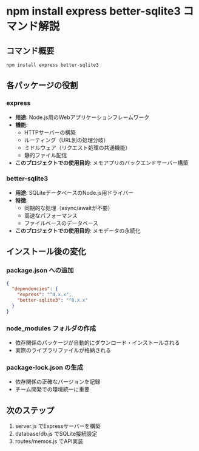 # npm install express better-sqlite3 コマンド解説

## コマンド概要
```bash
npm install express better-sqlite3
```

## 各パッケージの役割

### express
- **用途**: Node.js用のWebアプリケーションフレームワーク
- **機能**: 
  - HTTPサーバーの構築
  - ルーティング（URL別の処理分岐）
  - ミドルウェア（リクエスト処理の共通機能）
  - 静的ファイル配信
- **このプロジェクトでの使用目的**: メモアプリのバックエンドサーバー構築

### better-sqlite3
- **用途**: SQLiteデータベースのNode.js用ドライバー
- **特徴**:
  - 同期的な処理（async/awaitが不要）
  - 高速なパフォーマンス
  - ファイルベースのデータベース
- **このプロジェクトでの使用目的**: メモデータの永続化

## インストール後の変化

### package.json への追加
```json
{
  "dependencies": {
    "express": "^4.x.x",
    "better-sqlite3": "^8.x.x"
  }
}
```

### node_modules フォルダの作成
- 依存関係のパッケージが自動的にダウンロード・インストールされる
- 実際のライブラリファイルが格納される

### package-lock.json の生成
- 依存関係の正確なバージョンを記録
- チーム開発での環境統一に重要

## 次のステップ
1. server.js でExpressサーバーを構築
2. database/db.js でSQLite接続設定
3. routes/memos.js でAPI実装